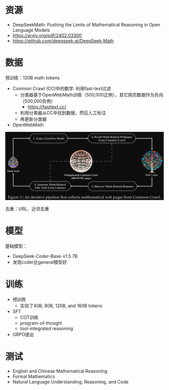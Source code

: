 # 资源

- DeepSeekMath: Pushing the Limits of Mathematical Reasoning in Open Language Models
- https://arxiv.org/pdf/2402.03300
- https://github.com/deepseek-ai/DeepSeek-Math

# 数据

预训练：120B math tokens
- Common Crawl (CC)中的数学: 利用fast-text过滤
  - 分类器基于OpenWebMath训练（500,000正例），其它网页数据作为负向（500,000负例）
    - https://fasttext.cc/
  - 利用分类器从CC中找到数据，然后人工标注
  - 再更新分类器
- OpenWebMath

![](.02_DeepSeek_Math_images/数据处理流程.png)

去重：URL、近邻去重

# 模型

基础模型：
- DeepSeek-Coder-Base-v1.5 7B
- 发现coder比general模型好

# 训练

- 预训练
  - 实验了40B, 80B, 120B, and 160B tokens
- SFT
  - COT训练
  - program-of-thought
  - tool-integrated reasoning
- GRPO提出

# 测试

- English and Chinese Mathematical Reasoning
- Formal Mathematics
- Natural Language Understanding, Reasoning, and Code

